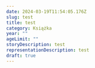 ```yaml
---
date: 2024-03-19T11:54:05.176Z
slug: test
title: test
category: Książka
year: ""
ageLimit: ""
storyDescription: test
representationDescription: test
draft: true
---
```

